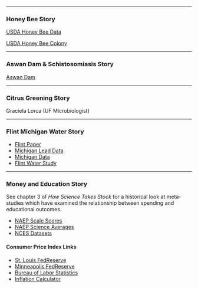 -----------------------------------------------------------------------------
### Honey Bee Story
[USDA Honey Bee Data](https://usda.library.cornell.edu/concern/publications/hd76s004z?locale=en)

[USDA Honey Bee Colony](https://usda.library.cornell.edu/concern/publications/rn301137d?locale=en)

-----------------------------------------------------------------------------
### Aswan Dam & Schistosomiasis Story
[Aswan Dam](https://blogs.biomedcentral.com/bugbitten/2017/07/28/increases-in-schistosomiasis-linked-with-ecological-impacts-of-dams/)

-----------------------------------------------------------------------------
### Citrus Greening Story
Graciela Lorca (UF Microbiologist)

------------------------------------------------------------------------------------------
### Flint Michigan Water Story
- [Flint Paper](https://ajph.aphapublications.org/doi/10.2105/AJPH.2015.303003)
- [Michigan Lead Data](https://www.michigan.gov/lead/0,5417,7-310-84214---,00.html)
- [Michigan Data](https://mitracking.state.mi.us/?bookmark=11)
- [Flint Water Study](http://flintwaterstudy.org/2016/04/results-of-flint-resident-water-lead-sampling-march-2016/)

-----------------------------------------------------------------------------------------
### Money and Education Story
See chapter 3 of *How Science Takes Stock* for a historical look at meta-studies which have examined the relationship between spending and educational outcomes.

- [NAEP Scale Scores](https://nces.ed.gov/nationsreportcard/guides/scores_achv.aspx)
- [NAEP Science Averages](https://nces.ed.gov/programs/digest/d16/tables/dt16_223.10.asp)
- [NCES Datasets](https://nces.ed.gov/ccd/)

#### Consumer Price Index Links
- [St. Louis FedReserve](https://fred.stlouisfed.org/series/CPIAUCSL/)
- [Minneapolis FedReserve](https://www.minneapolisfed.org/community/financial-and-economic-education/cpi-calculator-information/consumer-price-index-and-inflation-rates-1913)
- [Bureau of Labor Statistics](https://www.bls.gov/charts/consumer-price-index/consumer-price-index-by-category-line-chart.htm)
- [Inflation Calculator](https://www.usinflationcalculator.com/inflation/consumer-price-index-and-annual-percent-changes-from-1913-to-2008/)
